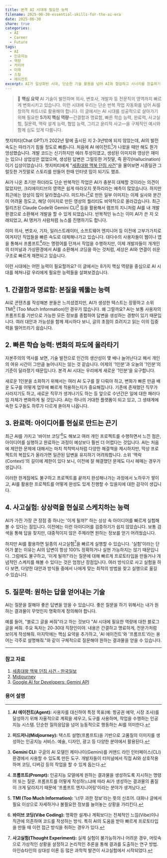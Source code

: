 ```yaml
---
title: 본격 AI 시대에 필요한 능력
filename: 2025-06-30-essential-skills-for-the-ai-era
date: 2025-06-30
share: true
categories:
  - AI
  - Career
  - Future
tags:
  - AI
  - 인공지능
  - 역량
  - 커리어
  - 미래
  - 스킬
  - 에이전트
excerpt: AI가 일상화된 시대, 단순한 기술 활용을 넘어 AI와 협업하고 시너지를 창출하기 위해 필요한 핵심 역량은 무엇일까요? 이 글에서는 AI 시대를 주도할 다섯 가지 능력을 심도 있게 분석하고 구체적인 실천 방안을 제시합니다.
---
```


> 📌 **핵심 요약**
> AI 기술이 발전하며 의사, 변호사, 개발자 등 전문직의 영역까지 빠르게 변화시키고 있습니다. 이런 시대에 우리는 단순 반복 작업 자동화를 넘어 AI를 창의적 파트너로 활용해야 합니다. 이 글에서는 AI 시대를 성공적으로 살아가기 위해 필요한 **5가지 핵심 역량**—간결함과 명료함, 빠른 학습 능력, 완료력, 사고실험, 질문력, 맥락 설계 능력, 협업 능력, 그리고 윤리적 사고—을 구체적인 예시와 함께 심도 있게 다룹니다.

챗지피티(Chat GPT)가 2022년 말에 출시된 지 2-3년밖에 되지 않았는데, AI의 발전 속도는 따라가기 힘들 정도로 빠릅니다. 처음에 AI 에이전트[^1]가 나왔을 때만 해도 뭔가 엉성했습니다. 개발 코드는 신기하지만 에러 투성이였고, 생성된 이미지와 영상은 재미는 있으나 상업성은 없었으며, 생성된 답변은 그럴듯한 거짓말, 즉 환각(Hallucination)이기 십상이었습니다. 챗지피티에게 "[세종대왕 맥북 던짐 사건](https://www.hankookilbo.com/News/Read/A2023022215200000727)"을 물어보면 시종일관 그럴듯한 거짓말로 스토리를 만들어 한때 인터넷 밈이 되기도 했죠.

AI가 나온 초기만 하더라도 단순 반복적인 작업은 AI가 충분히 대체할 것이라는 의견이 많았지만, 크리에이티브의 영역은 쉽게 따라오지 못하리라는 예측이 많았습니다. 하지만 최근에는 양상이 많이 달라졌습니다. 미드저니[^2]로 만든 일부 이미지는 이제 실사와 분간이 어려울 정도고, 해당 이미지로 만든 영상의 퀄리티도 비약적으로 올라갔습니다. 최근 릴리즈된 Claude Code와 Gemini CLI[^3] 등을 활용해서 램프의 지니처럼 AI를 내 개발 환경으로 소환해서 개발을 할 수 있게 되었습니다. 반복적인 뉴스는 이미 AI가 쓴 지 오래되었고, AI 앵커가 사람처럼 뉴스를 진행하기도 합니다.

이미 의사, 변호사, 기자, 일러스트레이터, 소프트웨어 엔지니어 등 이전에 고부가가치로 여겨지던 직업들을 빠른 속도로 대체해나가고 있습니다. 대다수의 사용자들이 웹이나 앱을 통해서 프롬프트[^4]라는 명령어를 던져서 작업을 수행하지만, 이제 개발자들이 개개인의 터미널과 가상환경에서 AI를 소환해서 코딩을 하는 것처럼, 세상은 AI와 연결이 쉬운 구조로 빠르게 재편되고 있습니다.

이런 시대에는 어떤 능력이 필요할까요? 이 글에서는 8가지 핵심 역량을 중심으로 AI 시대를 헤쳐나갈 우리에게 필요한 능력들을 살펴보겠습니다.

## 1. 간결함과 명료함: 본질을 꿰뚫는 능력

AI로 콘텐츠를 작성해본 분들은 느끼셨겠지만, AI가 생성한 텍스트는 장황하고 소위 TMI[^5] (Too Much Information)인 경우가 많습니다. 왜 그럴까요? AI는 보통 사용자의 프롬프트를 기반으로 가능한 모든 정보를 종합하여 답변을 생성하는 경향이 있기 때문입니다. 여러 대안과 가능성을 함께 제시하다 보니, 글의 초점이 흐려지고 읽는 이의 집중력을 떨어뜨리기 쉽습니다.

## 2. 빠른 학습 능력: 변화의 파도에 올라타기

자본주의의 역사를 보면, 기술 발전으로 인간의 생산성이 몇 배나 늘어난다고 해서 개인의 여유 시간이 그만큼 늘어나지는 않는 것 같습니다. 어제의 '1인분'과 오늘의 '1인분'의 기준이 달라졌기 때문입니다. 본격 AI 시대는 우리에게 새로운 '1인분'을 요구합니다.

새로운 1인분을 소화하기 위해서는 여러 AI 도구를 잘 다뤄야 하고, 변화가 빠른 만큼 배운 도구를 어떻게 업무에 빠르게 적용하는지가 중요해집니다. 기존에 존재했던 직무가 사라지기도 하고, 새로운 직무가 생겨나기도 하는 등 앞으로 수년간은 일에 대한 패러다임 자체가 변화하게 될 것입니다. AI는 하나의 거대한 플랫폼이 되고 있고, 그 생태계에 속한 도구들도 하루가 다르게 쏟아져 나옵니다.

## 3. 완료력: 아이디어를 현실로 만드는 끈기

최근 AI를 가지고 '바이브 코딩'[^6]도 해보고 여러 개인 프로젝트를 수행하면서 느낀 점은, 아이디어를 실행하고 완료하는 과정이 예상보다 훨씬 더 어렵다는 것입니다. AI는 처음에 제안한 문제에 대해서는 마치 척척박사처럼 다양한 해결책을 제시하지만, 막상 프로젝트의 복잡도가 올라가면 일관된 답변을 유지하기 어려워합니다. 소위 '맥락(Context)'의 길이에 제한이 있다 보니, 이전에 잘 해결했던 문제도 다시 헤매는 경우가 생깁니다.

이러한 한계점에도 불구하고 프로젝트를 끝까지 완성해나가는 과정에서 노하우가 쌓이고, AI를 활용한 프로젝트를 어떻게 완성도 있게 진행할 수 있을지에 대한 감각이 생깁니다.

## 4. 사고실험: 상상력을 현실로 스케치하는 능력

AI가 가진 가장 큰 장점 중 하나는 '이게 될까?' 하는 상상 속 아이디어를 빠르게 실험해볼 수 있다는 점입니다. 이전에는 이런 아이디어를 검증하기가 쉽지 않았습니다. 보통 검색을 통해 답을 찾지만, 대중적이지 않은 주제라면 원하는 정보를 얻기 어려웠습니다.

하지만 AI를 활용하면 일종의 사고실험[^7]을 빠르게 실행할 수 있습니다. '실험'이라는 단어가 붙는 이유는 AI의 답변이 항상 100% 정확하거나 실현 가능하지는 않기 때문입니다. 그럼에도 불구하고, '이게 될까?'라는 질문에 대해 빠르게 프로토타입을 만들거나 개념적인 스케치를 해볼 수 있다는 것은 엄청난 장점입니다. 여러 방식으로 사고 실험을 하다 보면, 다양한 대안과 방식들 중에서 나에게 맞는 최적의 방법을 찾고 실행으로 옮길 수 있습니다.

## 5. 질문력: 원하는 답을 얻어내는 기술

AI는 질문을 잘해야 좋은 답변을 얻을 수 있습니다. 좋은 질문을 하기 위해서는 내가 원하는 결과물이 무엇인지 명확하게 정의해야 합니다.

예를 들어, "블로그 글을 써줘"라고 하는 것보다 "AI 시대에 필요한 역량에 대한 블로그 글을 써줘. 주요 독자는 20-30대 직장인이야. 내용은 간결하고 명료하게, 전문가처럼 보이게 작성해줘. 마지막에는 핵심 요약을 추가하고, 'AI 에이전트'와 '프롬프트'라는 용어는 각주로 설명해줘."와 같이 구체적으로 질문해야 원하는 결과물을 얻을 수 있습니다.

---

### 참고 자료
1.  [세종대왕 맥북 던짐 사건 - 한국일보](https://www.hankookilbo.com/News/Read/A2023022215200000727)
2.  [Midjourney](https://www.midjourney.com/)
3.  [Google AI for Developers: Gemini API](https://ai.google.dev/docs/gemini_api_overview)

### 용어 설명
[^1]: **AI 에이전트(Agent):** 사용자를 대신하여 특정 목표(예: 항공권 예약, 시장 조사)를 달성하기 위해 자율적으로 계획을 세우고, 도구를 사용하며, 작업을 수행하는 인공지능 시스템. 단순한 질의응답을 넘어 능동적으로 행동하는 AI를 의미한다.
[^2]: **미드저니(Midjourney):** 텍스트 설명(프롬프트)을 기반으로 고품질의 이미지를 생성하는 인공지능 서비스. 예술, 디자인, 광고 등 다양한 분야에서 활용된다.
[^3]: **Gemini CLI:** 구글의 AI 모델인 제미나이(Gemini)를 커맨드 라인 인터페이스(CLI) 환경에서 사용할 수 있도록 만든 도구. 개발자들이 터미널에서 직접 AI와 상호작용하며 코딩, 디버깅 등의 작업을 할 수 있게 돕는다.
[^4]: **프롬프트(Prompt):** 인공지능 모델에게 원하는 결과물을 생성하도록 지시하는 명령어 또는 질문. 프롬프트를 어떻게 작성하느냐에 따라 AI가 생성하는 결과물의 품질이 크게 달라지기 때문에 '프롬프트 엔지니어링'이라는 분야가 생겨났다.
[^5]: **TMI (Too Much Information):** '너무 과한 정보'라는 뜻의 신조어. 대화나 글에서 필요 이상으로 자세하거나 불필요한 정보를 늘어놓는 상황을 가리킨다.
[^6]: **바이브 코딩(Vibe Coding):** 명확한 설계나 계획보다는 전체적인 느낌(Vibe)이나 직관에 의존하여 코드를 작성하는 방식. 특히 AI의 도움을 받아 빠르게 프로토타입을 만들 때 이런 접근 방식을 취하는 경우가 있다.
[^7]: **사고실험(Thought Experiment):** 실제 실험이 불가능하거나 어려운 경우, 머릿속으로 가상적인 상황을 설정하고 논리적인 추론을 통해 결과를 도출하는 연구 방법. 아인슈타인의 상대성 이론 등 많은 과학적 발견이 사고실험에서 시작되었다.
